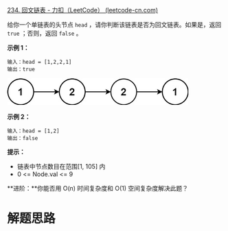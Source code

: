 [234. 回文链表 - 力扣（LeetCode） (leetcode-cn.com)](https://leetcode-cn.com/problems/palindrome-linked-list/)

给你一个单链表的头节点 `head` ，请你判断该链表是否为回文链表。如果是，返回 `true` ；否则，返回 `false` 。

**示例 1：**

~~~
输入：head = [1,2,2,1]
输出：true
~~~

![](./Snipaste_2021-09-16_11-47-02.png)

**示例 2：**

~~~
输入：head = [1,2]
输出：false
~~~

**提示：**

* 链表中节点数目在范围[1, 105] 内
* 0 <= Node.val <= 9

**进阶：**你能否用 O(n) 时间复杂度和 O(1) 空间复杂度解决此题？

# 解题思路
